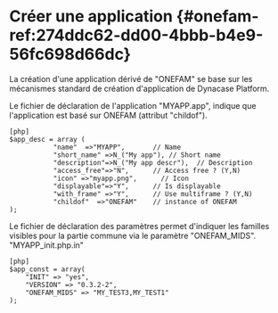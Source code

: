 # Créer une application {#onefam-ref:274ddc62-dd00-4bbb-b4e9-56fc698d66dc}

La création d'une application dérivé de "ONEFAM" se base sur les mécanismes
standard de création d'application de Dynacase Platform.

Le fichier de déclaration de l'application "MYAPP.app", indique que
l'application est basé sur ONEFAM (attribut "childof").

    [php]
    $app_desc = array (
               "name"  =>"MYAPP",       // Name
               "short_name" =>N_("My app"), // Short name
               "description"=>N_("My app descr"),  // Description
               "access_free"=>"N",      // Access free ? (Y,N)
               "icon" =>"myapp.png",      // Icon
               "displayable"=>"Y",      // Is displayable
               "with_frame" =>"Y",      // Use multiframe ? (Y,N)
               "childof"  =>"ONEFAM"    // instance of ONEFAM
    );


Le fichier de déclaration des paramètres permet d'indiquer les familles visibles
pour la partie commune via le paramètre "ONEFAM_MIDS". "MYAPP_init.php.in"

    [php]
    $app_const = array(
        "INIT" => "yes",
        "VERSION" => "0.3.2-2",
        "ONEFAM_MIDS" => "MY_TEST3,MY_TEST1"
    );
